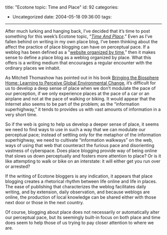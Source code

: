 title: "Ecotone topic: Time and Place"
id: 92
categories:
  - Uncategorized
date: 2004-05-18 09:36:00
tags:
---

After much lurking and hanging back, I’ve decided that it’s time to post something for this week’s Ecotone topic, “_[Time And Place](http://www.magpienest.org/scgi-bin/wiki.pl?TimeAndPlace)_.” Even as I’ve fallen behind on writing in my own place blog, I’ve been thinking about the affect the practice of place blogging can have on perceptual pace. If a weblog has been defined as a &quot;[website organized by time](http://radio.weblogs.com/0107019/stories/2002/02/12/whatIsAWeblog.html),” then it makes sense to define a place blog as a weblog organized by place. What this offers is a writing medium that encourages a regular encounter with the ordinary places we inhabit. 

As Mitchell Thomashow has pointed out in his book   [Bringing the Biosphere Home: Learning to Perceive Global Environmental Chang](http://www.amazon.com/exec/obidos/tg/detail/-/0262201372/qid=1084891662/sr=8-2/ref=sr_8_xs_ap_i2_xgl14/104-9688786-2855159?v=glance&amp;s=books&amp;n=507846)[e](http://www.amazon.com/exec/obidos/tg/detail/-/0262201372/qid=1084891662/sr=8-2/ref=sr_8_xs_ap_i2_xgl14/104-9688786-2855159?v=glance&amp;s=books&amp;n=507846), it’s difficult for us to develop a deep sense of place when we don’t modulate the pace of our perception, if we only experience places at the pace of a car or an airplane and not at the pace of walking or biking. It would appear that the Internet also seems to be part of the problem; as the “information superhighway,” it tends to provides us with vast amounts of information in a very short time. 

So if the web is going to help us develop a deeper sense of place, it seems we need to find ways to use in such a way that we can modulate our perceptual pace; instead of settling only for the metaphor of the information superhighway, we need to cultivate “information walkways” on the web, ways of using that web that counteract the furious pace and disorienting vastness of cyberspace. Does place blogging provide way of being online that slows us down perceptually and fosters more attention to place? Or is it like attempting to walk or bike on an interstate: it will either get you run over or arrested? 

If the writing of Ecotone bloggers is any indication, it appears that place blogging creates a rhetorical rhythm between life online and life in places. The ease of publishing that characterizes the weblog facilitates daily writing, and by extension, daily observation, and because weblogs are online, the production of local knowledge can be shared either with those next door or those in the next country. 

Of course, blogging about place does not necessarily or automatically alter our perceptual pace, but its seemingly built-in focus on both place and time does seem to help those of us trying to pay closer attention to where we are. 